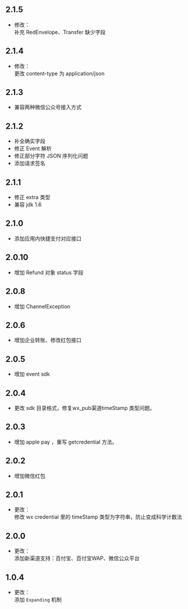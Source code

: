 ## 2.1.5
* 修改：  
补充 RedEnvelope、Transfer 缺少字段

## 2.1.4
* 修改：  
更改 content-type 为 application/json

## 2.1.3
* 兼容两种微信公众号接入方式

## 2.1.2
* 补全确实字段  
* 修正 Event 解析  
* 修正部分字符 JSON 序列化问题  
* 添加请求签名

## 2.1.1
* 修正 extra 类型  
* 兼容 jdk 1.6

## 2.1.0
* 添加应用内快捷支付对应接口

## 2.0.10
* 增加 Refund 对象 status 字段

## 2.0.8
* 增加 ChannelException

## 2.0.6
* 增加企业转账、修改红包接口

## 2.0.5
* 增加 event sdk
    
## 2.0.4
* 更改 sdk 目录格式，修复wx_pub渠道timeStamp 类型问题。

## 2.0.3
* 增加 apple pay ，重写 getcredential 方法。

## 2.0.2
* 增加微信红包

## 2.0.1
* 更改：  
修改 wx credential 里的 timeStamp 类型为字符串，防止变成科学计数法

## 2.0.0
* 更改：  
添加新渠道支持：百付宝、百付宝WAP、微信公众平台

## 1.0.4
* 更改：  
添加 `Expanding` 机制